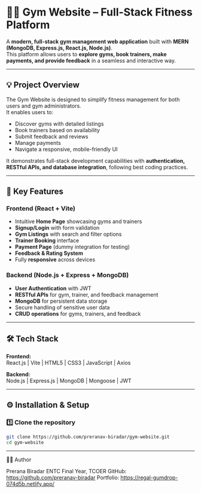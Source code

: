 # 🏋️‍♀️ Gym Website – Full-Stack Fitness Platform

A **modern, full-stack gym management web application** built with **MERN (MongoDB, Express.js, React.js, Node.js)**.  
This platform allows users to **explore gyms, book trainers, make payments, and provide feedback** in a seamless and interactive way.

---

## 💡 Project Overview

The Gym Website is designed to simplify fitness management for both users and gym administrators.  
It enables users to:
- Discover gyms with detailed listings  
- Book trainers based on availability  
- Submit feedback and reviews  
- Manage payments  
- Navigate a responsive, mobile-friendly UI  

It demonstrates full-stack development capabilities with **authentication, RESTful APIs, and database integration**, following best coding practices.

---

## 🚀 Key Features

### **Frontend (React + Vite)**
- Intuitive **Home Page** showcasing gyms and trainers  
- **Signup/Login** with form validation  
- **Gym Listings** with search and filter options  
- **Trainer Booking** interface  
- **Payment Page** (dummy integration for testing)  
- **Feedback & Rating System**  
- Fully **responsive** across devices  

### **Backend (Node.js + Express + MongoDB)**
- **User Authentication** with JWT  
- **RESTful APIs** for gym, trainer, and feedback management  
- **MongoDB** for persistent data storage  
- Secure handling of sensitive user data  
- **CRUD operations** for gyms, trainers, and feedback  

---

## 🛠️ Tech Stack

**Frontend:**  
React.js | Vite | HTML5 | CSS3 | JavaScript | Axios  

**Backend:**  
Node.js | Express.js | MongoDB | Mongoose | JWT  

---

## ⚙️ Installation & Setup

### 1️⃣ Clone the repository

```bash
git clone https://github.com/preranav-biradar/gym-website.git
cd gym-website
```
---
👩‍💻 Author

Prerana Biradar
ENTC Final Year, TCOER
GitHub: https://github.com/preranav-biradar
Portfolio: https://regal-gumdrop-074d5b.netlify.app/

